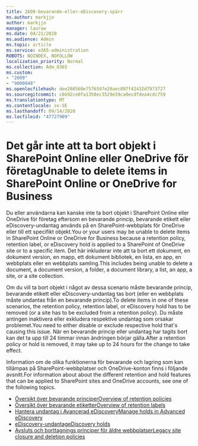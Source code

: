 ```yaml
---
title: 2609-bevarande-eller-eDiscovery-spärr
ms.author: markjjo
author: markjjo
manager: lauraw
ms.date: 04/21/2020
ms.audience: Admin
ms.topic: article
ms.service: o365-administration
ROBOTS: NOINDEX, NOFOLLOW
localization_priority: Normal
ms.collection: Adm_O365
ms.custom:
- "2609"
- "9000048"
ms.openlocfilehash: dee208560e7576597e20aec897f42432d7973727
ms.sourcegitcommit: c6692ce0fa1358ec3529e59ca0ecdfdea4cdc759
ms.translationtype: MT
ms.contentlocale: sv-SE
ms.lasthandoff: 09/14/2020
ms.locfileid: "47727909"
---
```

# <a name="unable-to-delete-items-in-sharepoint-online-or-onedrive-for-business"></a><span data-ttu-id="5f96a-102">Det går inte att ta bort objekt i SharePoint Online eller OneDrive för företag</span><span class="sxs-lookup"><span data-stu-id="5f96a-102">Unable to delete items in SharePoint Online or OneDrive for Business</span></span>

<span data-ttu-id="5f96a-103">Du eller användarna kan kanske inte ta bort objekt i SharePoint Online eller OneDrive för företag eftersom en bevarande princip, bevarande etikett eller eDiscovery-undantag används på en SharePoint-webbplats för OneDrive eller till ett specifikt objekt.</span><span class="sxs-lookup"><span data-stu-id="5f96a-103">You or your users may be unable to delete items in SharePoint Online or OneDrive for Business because a retention policy, retention label, or eDiscovery hold is applied to a SharePoint of OneDrive site or to a specific item.</span></span> <span data-ttu-id="5f96a-104">Det här inkluderar inte att ta bort ett dokument, en dokument version, en mapp, ett dokument bibliotek, en lista, en app, en webbplats eller en webbplats samling.</span><span class="sxs-lookup"><span data-stu-id="5f96a-104">This includes being unable to delete a document, a document version, a folder, a document library, a list, an app, a site, or a site collection.</span></span> 

<span data-ttu-id="5f96a-105">Om du vill ta bort objekt i något av dessa scenario måste bevarande princip, bevarande etikett eller eDiscovery-undantag tas bort (eller en webbplats måste undantas från en bevarande princip).</span><span class="sxs-lookup"><span data-stu-id="5f96a-105">To delete items in one of these scenarios, the retention policy, retention label, or eDiscovery hold has to be removed (or a site has to be excluded from a retention policy).</span></span> <span data-ttu-id="5f96a-106">Du måste antingen inaktivera eller exkludera respektive undantag som orsakar problemet.</span><span class="sxs-lookup"><span data-stu-id="5f96a-106">You need to either disable or exclude respective hold that's causing this issue.</span></span> <span data-ttu-id="5f96a-107">När en bevarande princip eller undantag har tagits bort kan det ta upp till 24 timmar innan ändringen börjar gälla.</span><span class="sxs-lookup"><span data-stu-id="5f96a-107">After a retention policy or hold is removed, it may take up to 24 hours for the change to take effect.</span></span> 

<span data-ttu-id="5f96a-108">Information om de olika funktionerna för bevarande och lagring som kan tillämpas på SharePoint-webbplatser och OneDrive-konton finns i följande avsnitt.</span><span class="sxs-lookup"><span data-stu-id="5f96a-108">For information about about the different retention and hold features that can be applied to SharePoint sites and OneDrive accounts, see one of the following topics.</span></span>

- [<span data-ttu-id="5f96a-109">Översikt över bevarande principer</span><span class="sxs-lookup"><span data-stu-id="5f96a-109">Overview of retention policies</span></span>](https://docs.microsoft.com/microsoft-365/compliance/retention-policies)
- [<span data-ttu-id="5f96a-110">Översikt över bevarande etiketter</span><span class="sxs-lookup"><span data-stu-id="5f96a-110">Overview of retention labels</span></span>](https://docs.microsoft.com/microsoft-365/compliance/labels)
- [<span data-ttu-id="5f96a-111">Hantera undantag i Avancerad eDiscovery</span><span class="sxs-lookup"><span data-stu-id="5f96a-111">Manage holds in Advanced eDiscovery</span></span>](https://docs.microsoft.com/microsoft-365/compliance/managing-holds)
- [<span data-ttu-id="5f96a-112">eDiscovery-undantag</span><span class="sxs-lookup"><span data-stu-id="5f96a-112">eDiscovery holds</span></span>](https://docs.microsoft.com/microsoft-365/compliance/ediscovery-cases#step-4-place-content-locations-on-hold)
- [<span data-ttu-id="5f96a-113">Avsluts och borttagnings principer för äldre webbplatser</span><span class="sxs-lookup"><span data-stu-id="5f96a-113">Legacy site closure and deletion policies</span></span>](https://support.office.com/article/Use-policies-for-site-closure-and-deletion-A8280D82-27FD-48C5-9ADF-8A5431208BA5)